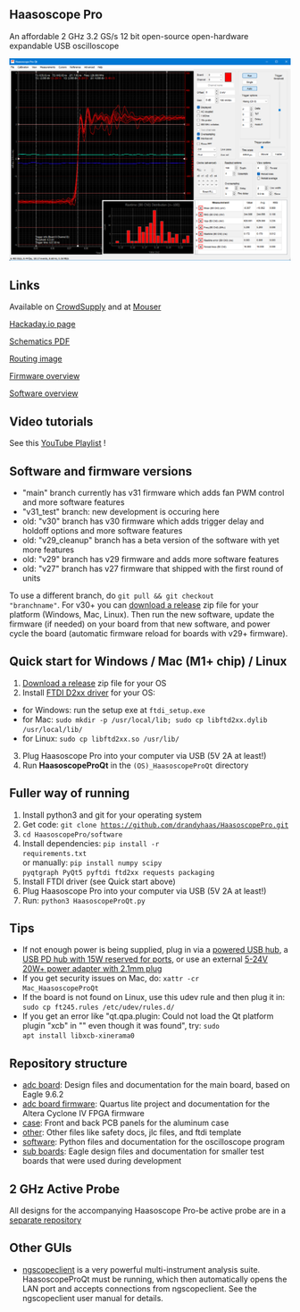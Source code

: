 ## Haasoscope Pro

An affordable 2 GHz 3.2 GS/s 12 bit open-source open-hardware expandable USB oscilloscope

<img src="software/GUI.png" width="700">

## Links

Available on [CrowdSupply](https://www.crowdsupply.com/andy-haas/haasoscope-pro) and at [Mouser](https://www.mouser.com/c/?q=Haasoscope)

[Hackaday.io page](https://hackaday.io/project/200773-haasoscope-pro)

[Schematics PDF](adc%20board/haasoscope_pro_adc_fpga_board_schematics.pdf)

[Routing image](adc%20board/haasoscope_pro_adc_fpga_board_routing.png)

[Firmware overview](adc%20board%20firmware/schematic.pdf)

[Software overview](software/diagram.png)

## Video tutorials

See this [YouTube Playlist](https://www.youtube.com/playlist?list=PLB1iz3MRh5DiKQQmUUNoTf2oo_m5qS00k) !

## Software and firmware versions

- "main" branch currently has v31 firmware which adds fan PWM control and more software features
- "v31_test" branch: new development is occuring here
- old: "v30" branch has v30 firmware which adds trigger delay and holdoff options and more software features
- old: "v29_cleanup" branch has a beta version of the software with yet more features
- old: "v29" branch has v29 firmware and adds more software features
- old: "v27" branch has v27 firmware that shipped with the first round of units

To use a different branch, do <code>git pull && git checkout "branchname"</code>.
For v30+ you can [download a release](https://github.com/drandyhaas/HaasoscopePro/releases) zip file for your platform (Windows, Mac, Linux).
Then run the new software, update the firmware (if needed) on your board from that new software, and power cycle the board (automatic firmware reload for boards with v29+ firmware).

## Quick start for Windows / Mac (M1+ chip) / Linux

1) [Download a release](https://github.com/drandyhaas/HaasoscopePro/releases) zip file for your OS
2) Install [FTDI D2xx driver](https://ftdichip.com/drivers/d2xx-drivers/) for your OS:
- for Windows: run the setup exe at <code>ftdi_setup.exe</code>
- for Mac: <code>sudo mkdir -p /usr/local/lib; sudo cp libftd2xx.dylib /usr/local/lib/</code> 
- for Linux: <code>sudo cp libftd2xx.so /usr/lib/</code>
3) Plug Haasoscope Pro into your computer via USB (5V 2A at least!)
4) Run **HaasoscopeProQt** in the <code>(OS)_HaasoscopeProQt</code> directory

## Fuller way of running

1) Install python3 and git for your operating system
2) Get code: <code>git clone https://github.com/drandyhaas/HaasoscopePro.git</code>
3) <code>cd HaasoscopePro/software</code>
4) Install dependencies: <code>pip install -r requirements.txt</code><br>
   or manually: <code>pip install numpy scipy pyqtgraph PyQt5 pyftdi ftd2xx requests packaging</code><br>
5) Install FTDI driver (see Quick start above)
6) Plug Haasoscope Pro into your computer via USB (5V 2A at least!)
7) Run: <code>python3 HaasoscopeProQt.py</code>

## Tips

- If not enough power is being supplied, plug in via a [powered USB hub](https://a.co/d/hfAtVhl), a [USB PD hub with 15W reserved for ports](https://a.co/d/174I3v8), or use an external [5-24V 20W+ power adapter with 2.1mm plug](https://a.co/d/1EkzLRP)
- If you get security issues on Mac, do: <code>xattr -cr Mac_HaasoscopeProQt</code>
- If the board is not found on Linux, use this udev rule and then plug it in: <code>sudo cp ft245.rules /etc/udev/rules.d/</code>
- If you get an error like "qt.qpa.plugin: Could not load the Qt platform plugin "xcb" in "" even though it was found", try: <code>sudo apt install libxcb-xinerama0</code>

## Repository structure

- [adc board](adc%20board/): Design files and documentation for the main board, based on Eagle 9.6.2
- [adc board firmware](adc%20board%20firmware/): Quartus lite project and documentation for the Altera Cyclone IV FPGA firmware
- [case](case/): Front and back PCB panels for the aluminum case
- [other](other/): Other files like safety docs, jlc files, and ftdi template
- [software](software/): Python files and documentation for the oscilloscope program
- [sub boards](sub%20boards/): Eagle design files and documentation for smaller test boards that were used during development

## 2 GHz Active Probe

All designs for the accompanying Haasoscope Pro-be active probe are in a [separate repository](https://github.com/drandyhaas/oshw-active-probe)

## Other GUIs

 - [ngscopeclient](https://www.ngscopeclient.org/) is a very powerful multi-instrument analysis suite. HaasoscopeProQt must be running, which then automatically opens the LAN port and accepts connections from ngscopeclient. See the ngscopeclient user manual for details.
